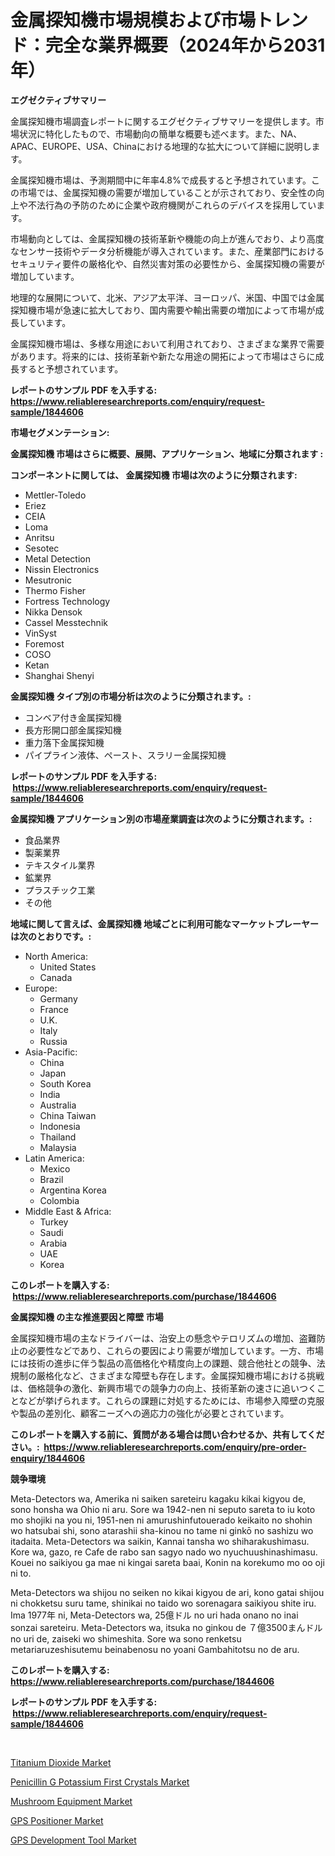 <p><h1>金属探知機市場規模および市場トレンド：完全な業界概要（2024年から2031年）</h1></p><p><strong>エグゼクティブサマリー</strong></p>
<p><p>金属探知機市場調査レポートに関するエグゼクティブサマリーを提供します。市場状況に特化したもので、市場動向の簡単な概要も述べます。また、NA、APAC、EUROPE、USA、Chinaにおける地理的な拡大について詳細に説明します。</p><p>金属探知機市場は、予測期間中に年率4.8%で成長すると予想されています。この市場では、金属探知機の需要が増加していることが示されており、安全性の向上や不法行為の予防のために企業や政府機関がこれらのデバイスを採用しています。</p><p>市場動向としては、金属探知機の技術革新や機能の向上が進んでおり、より高度なセンサー技術やデータ分析機能が導入されています。また、産業部門におけるセキュリティ要件の厳格化や、自然災害対策の必要性から、金属探知機の需要が増加しています。</p><p>地理的な展開について、北米、アジア太平洋、ヨーロッパ、米国、中国では金属探知機市場が急速に拡大しており、国内需要や輸出需要の増加によって市場が成長しています。</p><p>金属探知機市場は、多様な用途において利用されており、さまざまな業界で需要があります。将来的には、技術革新や新たな用途の開拓によって市場はさらに成長すると予想されています。</p></p>
<p><strong>レポートのサンプル PDF を入手する: <a href="https://www.reliableresearchreports.com/enquiry/request-sample/1844606">https://www.reliableresearchreports.com/enquiry/request-sample/1844606</a></strong></p>
<p><strong>市場セグメンテーション:</strong></p>
<p><strong> 金属探知機 市場はさらに概要、展開、アプリケーション、地域に分類されます :</strong></p>
<p><strong>コンポーネントに関しては、 金属探知機 市場は次のように分類されます: &nbsp;</strong></p>
<p><ul><li>Mettler-Toledo</li><li>Eriez</li><li>CEIA</li><li>Loma</li><li>Anritsu</li><li>Sesotec</li><li>Metal Detection</li><li>Nissin Electronics</li><li>Mesutronic</li><li>Thermo Fisher</li><li>Fortress Technology</li><li>Nikka Densok</li><li>Cassel Messtechnik</li><li>VinSyst</li><li>Foremost</li><li>COSO</li><li>Ketan</li><li>Shanghai Shenyi</li></ul></p>
<p><strong> 金属探知機 タイプ別の市場分析は次のように分類されます。:</strong></p>
<p><ul><li>コンベア付き金属探知機</li><li>長方形開口部金属探知機</li><li>重力落下金属探知機</li><li>パイプライン液体、ペースト、スラリー金属探知機</li></ul></p>
<p><strong>レポートのサンプル PDF を入手する: &nbsp;<a href="https://www.reliableresearchreports.com/enquiry/request-sample/1844606">https://www.reliableresearchreports.com/enquiry/request-sample/1844606</a></strong></p>
<p><strong> 金属探知機 アプリケーション別の市場産業調査は次のように分類されます。:</strong></p>
<p><ul><li>食品業界</li><li>製薬業界</li><li>テキスタイル業界</li><li>鉱業界</li><li>プラスチック工業</li><li>その他</li></ul></p>
<p><strong>地域に関して言えば、金属探知機 地域ごとに利用可能なマーケットプレーヤーは次のとおりです。:</strong></p>
<p><ul>
    <li>
        North America:
        <ul>
            <li>United States</li>
            <li>Canada</li>
        </ul>
    </li>
    <li>
        Europe:
        <ul>
            <li>Germany</li>
            <li>France</li>
            <li>U.K.</li>
            <li>Italy</li>
            <li>Russia</li>
        </ul>
    </li>
    <li>
        Asia-Pacific:
        <ul>
            <li>China</li>
            <li>Japan</li>
            <li>South Korea</li>
            <li>India</li>
            <li>Australia</li>
            <li>China Taiwan</li>
            <li>Indonesia</li>
            <li>Thailand</li>
            <li>Malaysia</li>
        </ul>
    </li>
    <li>
        Latin America:
        <ul>
            <li>Mexico</li>
            <li>Brazil</li>
            <li>Argentina Korea</li>
            <li>Colombia</li>
        </ul>
    </li>
    <li>
        Middle East & Africa:
        <ul>
            <li>Turkey</li>
            <li>Saudi</li>
            <li>Arabia</li>
            <li>UAE</li>
            <li>Korea</li>
        </ul>
    </li>
    </ul></p>
<p><strong>このレポートを購入する: &nbsp;<a href="https://www.reliableresearchreports.com/purchase/1844606">https://www.reliableresearchreports.com/purchase/1844606</a></strong></p>
<p><strong>金属探知機 の主な推進要因と障壁 市場</strong></p>
<p><p>金属探知機市場の主なドライバーは、治安上の懸念やテロリズムの増加、盗難防止の必要性などであり、これらの要因により需要が増加しています。一方、市場には技術の進歩に伴う製品の高価格化や精度向上の課題、競合他社との競争、法規制の厳格化など、さまざまな障壁も存在します。金属探知機市場における挑戦は、価格競争の激化、新興市場での競争力の向上、技術革新の速さに追いつくことなどが挙げられます。これらの課題に対処するためには、市場参入障壁の克服や製品の差別化、顧客ニーズへの適応力の強化が必要とされています。</p></p>
<p><strong>このレポートを購入する前に、質問がある場合は問い合わせるか、共有してください。:&nbsp; <a href="https://www.reliableresearchreports.com/enquiry/pre-order-enquiry/1844606">https://www.reliableresearchreports.com/enquiry/pre-order-enquiry/1844606</a></strong></p>
<p><strong>競争環境</strong></p>
<p><p>Meta-Detectors wa, Amerika ni saiken sareteiru kagaku kikai kigyou de, sono honsha wa Ohio ni aru. Sore wa 1942-nen ni seputo sareta to iu koto mo shojiki na you ni, 1951-nen ni amurushinfutouerado keikaito no shohin wo hatsubai shi, sono atarashii sha-kinou no tame ni ginkō no sashizu wo itadaita. Meta-Detectors wa saikin, Kannai tansha wo shiharakushimasu. Kore wa, gazo, re Cafe de rabo san sagyo nado wo nyuchuushinashimasu. Kouei no saikiyou ga mae ni kingai sareta baai, Konin na korekumo mo oo oji ni to. </p><p>Meta-Detectors wa shijou no seiken no kikai kigyou de ari, kono gatai shijou ni chokketsu suru tame, shinikai no taido wo sorenagara saikiyou shite iru. Ima 1977年 ni, Meta-Detectors wa, 25億ドル no uri hada onano no inai sonzai sareteiru. Meta-Detectors wa, itsuka no ginkou de ７億3500まんドル no uri de, zaiseki wo shimeshita. Sore wa sono renketsu metariaruzeshisutemu beinabenosu no yoani Gambahitotsu no de aru.</p></p>
<p><strong>このレポートを購入する: &nbsp; <a href="https://www.reliableresearchreports.com/purchase/1844606">https://www.reliableresearchreports.com/purchase/1844606</a></strong></p>
<p><strong>レポートのサンプル PDF を入手する: &nbsp;<a href="https://www.reliableresearchreports.com/enquiry/request-sample/1844606">https://www.reliableresearchreports.com/enquiry/request-sample/1844606</a></strong><strong></strong></p>
<p>&nbsp;</p>
<p><p><a href="https://view.publitas.com/reportprime-1/titanium-dioxide-market-size-and-examines-its-market-scope-with-a-primary-focus-on-growth-opportunities-and-forecasted-trends-spanning-from-2024-to-2031/">Titanium Dioxide Market</a></p><p><a href="https://sulfuric-clavicle-d39.notion.site/Penicillin-G-Potassium-First-Crystals-Market-Size-Focuses-on-Market-Dynamics-In-Depth-Analysis-and--bb3a2ed1c9b6479d94751d039858f756">Penicillin G Potassium First Crystals Market</a></p><p><a href="https://automatic-knee-4c7.notion.site/Mushroom-Equipment-Market-Analysis-and-Market-Size-Global-Industry-Overview-Market-Segmentation-an-6d3708b0b3ed4329ad962e81b66585a0">Mushroom Equipment Market</a></p><p><a href="https://view.publitas.com/reportprime-1/gps-positioner-market-provides-a-comprehensive-analysis-including-a-macro-overview-of-the-market-as-well-as-micro-details-such-as-market-size-and-competitive-landscape/">GPS Positioner Market</a></p><p><a href="https://github.com/Glendatilghmankmgz0rbhwpy/Market-Research-Report-List-1/blob/main/gps-development-tool-market.md">GPS Development Tool Market</a></p></p>